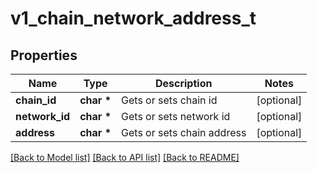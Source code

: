 # v1_chain_network_address_t

## Properties
Name | Type | Description | Notes
------------ | ------------- | ------------- | -------------
**chain_id** | **char \*** | Gets or sets chain id | [optional] 
**network_id** | **char \*** | Gets or sets network id | [optional] 
**address** | **char \*** | Gets or sets chain address | [optional] 

[[Back to Model list]](../README.md#documentation-for-models) [[Back to API list]](../README.md#documentation-for-api-endpoints) [[Back to README]](../README.md)


